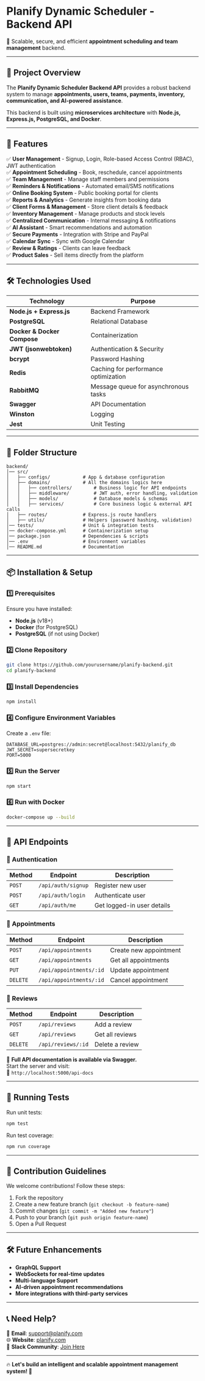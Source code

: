 # **Planify Dynamic Scheduler - Backend API**
🚀 Scalable, secure, and efficient **appointment scheduling and team management** backend.

---

## **📌 Project Overview**
The **Planify Dynamic Scheduler Backend API** provides a robust backend system to manage **appointments, users, teams, payments, inventory, communication, and AI-powered assistance**.

This backend is built using **microservices architecture** with **Node.js, Express.js, PostgreSQL, and Docker**.

---

## **🚀 Features**
✅ **User Management** - Signup, Login, Role-based Access Control (RBAC), JWT authentication  
✅ **Appointment Scheduling** - Book, reschedule, cancel appointments  
✅ **Team Management** - Manage staff members and permissions  
✅ **Reminders & Notifications** - Automated email/SMS notifications  
✅ **Online Booking System** - Public booking portal for clients  
✅ **Reports & Analytics** - Generate insights from booking data  
✅ **Client Forms & Management** - Store client details & feedback  
✅ **Inventory Management** - Manage products and stock levels  
✅ **Centralized Communication** - Internal messaging & notifications  
✅ **AI Assistant** - Smart recommendations and automation  
✅ **Secure Payments** - Integration with Stripe and PayPal  
✅ **Calendar Sync** - Sync with Google Calendar  
✅ **Review & Ratings** - Clients can leave feedback  
✅ **Product Sales** - Sell items directly from the platform

---

## **🛠️ Technologies Used**
| Technology | Purpose |
|------------|---------|
| **Node.js + Express.js** | Backend Framework |
| **PostgreSQL** | Relational Database |
| **Docker & Docker Compose** | Containerization |
| **JWT (jsonwebtoken)** | Authentication & Security |
| **bcrypt** | Password Hashing |
| **Redis** | Caching for performance optimization |
| **RabbitMQ** | Message queue for asynchronous tasks |
| **Swagger** | API Documentation |
| **Winston** | Logging |
| **Jest** | Unit Testing |

---

## **📂 Folder Structure**
```
backend/
│── src/
│   ├── configs/            # App & database configuration
│   ├── domains/            # All the domains logics here
│   │   ├── controllers/        # Business logic for API endpoints
│   │   ├── middleware/         # JWT auth, error handling, validation
│   │   ├── models/             # Database models & schemas
│   │   ├── services/           # Core business logic & external API calls
│   ├── routes/             # Express.js route handlers
│   ├── utils/              # Helpers (password hashing, validation)
│── tests/                  # Unit & integration tests
│── docker-compose.yml      # Containerization setup
│── package.json            # Dependencies & scripts
│── .env                    # Environment variables
│── README.md               # Documentation
```

---

## **📦 Installation & Setup**

### **1️⃣ Prerequisites**
Ensure you have installed:
- **Node.js** (v18+)
- **Docker** (for PostgreSQL)
- **PostgreSQL** (if not using Docker)

### **2️⃣ Clone Repository**
```bash
git clone https://github.com/yourusername/planify-backend.git
cd planify-backend
```

### **3️⃣ Install Dependencies**
```bash
npm install
```

### **4️⃣ Configure Environment Variables**
Create a `.env` file:
```
DATABASE_URL=postgres://admin:secret@localhost:5432/planify_db
JWT_SECRET=supersecretkey
PORT=5000
```

### **5️⃣ Run the Server**
```bash
npm start
```

### **6️⃣ Run with Docker**
```bash
docker-compose up --build
```

---

## **🚀 API Endpoints**
### **📌 Authentication**
| Method | Endpoint | Description |
|--------|----------|-------------|
| `POST` | `/api/auth/signup` | Register new user |
| `POST` | `/api/auth/login` | Authenticate user |
| `GET` | `/api/auth/me` | Get logged-in user details |

### **📌 Appointments**
| Method | Endpoint | Description |
|--------|----------|-------------|
| `POST` | `/api/appointments` | Create new appointment |
| `GET` | `/api/appointments` | Get all appointments |
| `PUT` | `/api/appointments/:id` | Update appointment |
| `DELETE` | `/api/appointments/:id` | Cancel appointment |

### **📌 Reviews**
| Method | Endpoint | Description |
|--------|----------|-------------|
| `POST` | `/api/reviews` | Add a review |
| `GET` | `/api/reviews` | Get all reviews |
| `DELETE` | `/api/reviews/:id` | Delete a review |

📜 **Full API documentation is available via Swagger.**  
Start the server and visit:  
📌 `http://localhost:5000/api-docs`

---

## **🧪 Running Tests**
Run unit tests:
```bash
npm test
```

Run test coverage:
```bash
npm run coverage
```

---

## **📜 Contribution Guidelines**
We welcome contributions! Follow these steps:
1. Fork the repository
2. Create a new feature branch (`git checkout -b feature-name`)
3. Commit changes (`git commit -m "Added new feature"`)
4. Push to your branch (`git push origin feature-name`)
5. Open a Pull Request

---

## **🛠 Future Enhancements**
- **GraphQL Support**
- **WebSockets for real-time updates**
- **Multi-language Support**
- **AI-driven appointment recommendations**
- **More integrations with third-party services**

---

## **📞 Need Help?**
📩 **Email**: support@planify.com  
🌐 **Website**: [planify.com](https://planify.com)  
💬 **Slack Community**: [Join Here](https://slack.planify.com)

---

🔥 **Let's build an intelligent and scalable appointment management system! 🚀**
